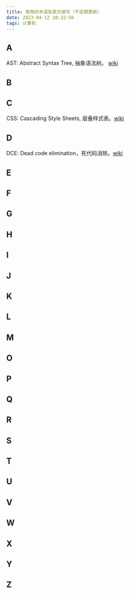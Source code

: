 ```yaml
---
title: 常用的术语及英文缩写（不定期更新）
date: 2023-04-12 10:32:56
tags: 计算机
---
```


## A

AST: Abstract Syntax Tree, 抽象语法树。 [wiki](https://zh.wikipedia.org/wiki/%E6%8A%BD%E8%B1%A1%E8%AA%9E%E6%B3%95%E6%A8%B9)

## B

## C

CSS: Cascading Style Sheets, 层叠样式表。[wiki](https://zh.wikipedia.org/wiki/CSS)

## D

DCE: Dead code elimination，死代码消除。[wiki](https://zh.wikipedia.org/zh-hans/%E6%AD%BB%E7%A2%BC%E5%88%AA%E9%99%A4)

## E

## F

## G

## H

## I

## J

## K

## L

## M

## O

## P

## Q

## R

## S

## T

## U

## V

## W

## X

## Y

## Z
